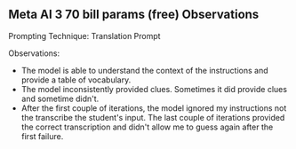 ## Meta AI 3 70 bill params (free) Observations

Prompting Technique: Translation Prompt

Observations:

- The model is able to understand the context of the instructions and provide a table of vocabulary.
- The model inconsistently provided clues. Sometimes it did provide clues and sometime didn't.
- After the first couple of iterations, the model ignored my instructions not the transcribe the student's input. The last couple of iterations provided the correct transcription and didn't allow me to guess again after the first failure.
